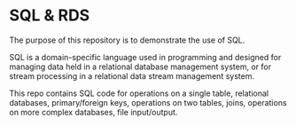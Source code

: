 # SQL & RDS
The purpose of this repository is to demonstrate the use of SQL. 

SQL is a domain-specific language used in programming and designed for managing data held in a relational database management system, or for stream processing in a relational data stream management system.

This repo contains SQL code for operations on a single table, relational databases, primary/foreign keys, operations on two tables, joins, operations on more complex databases, file input/output.
